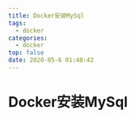 ```yaml
---
title: Docker安装MySql
tags:
  - docker
categories:
  - docker
top: false
date: 2020-05-6 01:48:42
---
```


#  Docker安装MySql